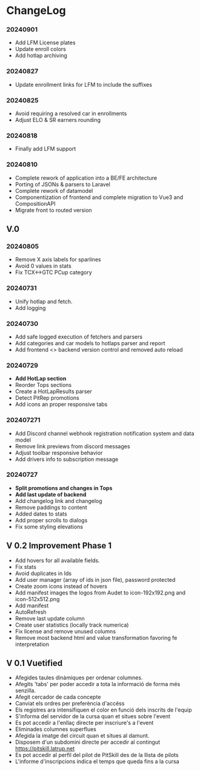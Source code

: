 # ChangeLog

### 20240901

- Add LFM License plates
- Update enroll colors
- Add hotlap archiving

### 20240827

- Update enrollment links for LFM to include the suffixes

### 20240825

- Avoid requiring a resolved car in enrollments
- Adjust ELO & SR earners rounding

### 20240818

- Finally add LFM support

### 20240810

- Complete rework of application into a BE/FE architecture
- Porting of JSONs & parsers to Laravel
- Complete rework of datamodel
- Componentization of frontend and complete migration to Vue3 and CompositionAPI
- Migrate front to routed version

## V.0

### 20240805

- Remove X axis labels for sparlines
- Avoid 0 values in stats
- Fix TCX<->GTC PCup category

### 20240731

- Unify hotlap and fetch. 
- Add logging

### 20240730

- Add safe logged execution of fetchers and parsers
- Add categories and car models to hotlaps parser and report
- Add frontend <> backend version control and removed auto reload

### 20240729

- **Add HotLap section**
- Reorder Tops sections
- Create a HotLapResults parser
- Detect PitRep promotions
- Add icons an proper responsive tabs

### 202407271

- Add Discord channel webhook registration notification system and data model
- Remove link previews from discord messages
- Adjust toolbar responsive behavior
- Add drivers info to subscription message

### 20240727

- **Split promotions and changes in Tops**
- **Add last update of backend**
- Add changelog link and changelog
- Remove paddings to content
- Added dates to stats
- Add proper scrolls to dialogs
- Fix some styling elevations


## V 0.2 Improvement Phase 1

- Add hovers for all available fields.
- Fix stats
- Avoid duplicates in Ids
- Add user manager (array of ids in json file), password protected
- Create zoom icons instead of hovers
- Add manifest images the logos from Audet to icon-192x192.png and icon-512x512.png
- Add manifest
- AutoRefresh
- Remove last update column
- Create user statistics (locally track numerica)
- Fix license and remove unused columns
- Remove most backend html and value transformation favoring fe interpretation


## V 0.1 Vuetified

- Afegides taules dinàmiques per ordenar columnes.
- Afegits 'tabs' per poder accedir a tota la informació de forma més senzilla.
- Afegit cercador de cada concepte
- Canviat els ordres per preferència d'accéss
- Els registres ara intensifiquen el color en funció dels inscrits de l'equip
- S'informa del servidor de la cursa quan et situes sobre l'event
- Es pot accedir a l'enllaç directe per inscriure's a l'event
- Eliminades columnes superflues
- Afegida la imatge del circuit quan et situes al damunt.
- Disposem d'un subdomini directe per accedir al contingut https://pitskill.latrup.net
- Es pot accedir al perfil del pilot de PitSkill des de la llista de pilots
- L'informe d'inscripcions indica el temps que queda fins a la cursa


